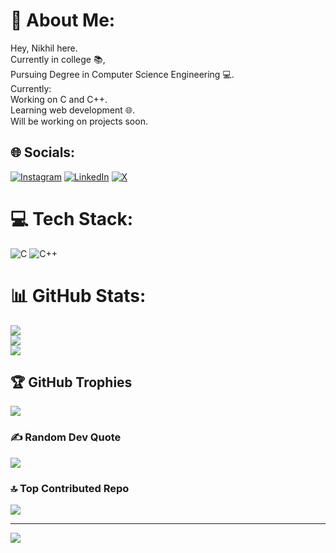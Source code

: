 # 💫 About Me:
Hey, Nikhil here.<br> Currently in college 📚,<br>Pursuing Degree in Computer Science Engineering 💻.<br>Currently:<br>Working on C and C++.<br>Learning web development 🌐.<br>Will be working on projects soon.<br>


## 🌐 Socials:
[![Instagram](https://img.shields.io/badge/Instagram-%23E4405F.svg?logo=Instagram&logoColor=white)](https://instagram.com/@_thenikhilbehera_) [![LinkedIn](https://img.shields.io/badge/LinkedIn-%230077B5.svg?logo=linkedin&logoColor=white)](https://linkedin.com/in/@NikhilBehera) [![X](https://img.shields.io/badge/X-black.svg?logo=X&logoColor=white)](https://x.com/@_NikhilBehera_) 

# 💻 Tech Stack:
![C](https://img.shields.io/badge/c-%2300599C.svg?style=for-the-badge&logo=c&logoColor=white) ![C++](https://img.shields.io/badge/c++-%2300599C.svg?style=for-the-badge&logo=c%2B%2B&logoColor=white)
# 📊 GitHub Stats:
![](https://github-readme-stats.vercel.app/api?username=Nikhil-Behera&theme=dark&hide_border=false&include_all_commits=false&count_private=false)<br/>
![](https://github-readme-streak-stats.herokuapp.com/?user=Nikhil-Behera&theme=dark&hide_border=false)<br/>
![](https://github-readme-stats.vercel.app/api/top-langs/?username=Nikhil-Behera&theme=dark&hide_border=false&include_all_commits=false&count_private=false&layout=compact)

## 🏆 GitHub Trophies
![](https://github-profile-trophy.vercel.app/?username=Nikhil-Behera&theme=tokyonight&no-frame=false&no-bg=false&margin-w=4)

### ✍️ Random Dev Quote
![](https://quotes-github-readme.vercel.app/api?type=vetical&theme=radical)

### 🔝 Top Contributed Repo
![](https://github-contributor-stats.vercel.app/api?username=Nikhil-Behera&limit=5&theme=shadow_blue&combine_all_yearly_contributions=true)

---
[![](https://visitcount.itsvg.in/api?id=Nikhil-Behera&icon=0&color=0)](https://visitcount.itsvg.in)

<!-- Proudly created with GPRM ( https://gprm.itsvg.in ) -->
